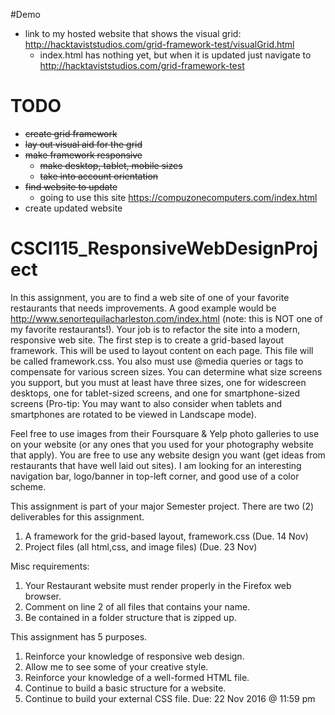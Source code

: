 #Demo
* link to my hosted website that shows the visual grid: http://hacktaviststudios.com/grid-framework-test/visualGrid.html
  * index.html has nothing yet, but when it is updated just navigate to http://hacktaviststudios.com/grid-framework-test

# TODO

* ~~create grid framework~~
* ~~lay out visual aid for the grid~~
* ~~make framework responsive~~
  * ~~make desktop, tablet, mobile sizes~~
  * ~~take into account orientation~~
* ~~find website to update~~
  * going to use this site https://compuzonecomputers.com/index.html
* create updated website


# CSCI115_ResponsiveWebDesignProject


In this assignment, you are to find a web site of one of your favorite restaurants that needs improvements. A good example would be http://www.senortequilacharleston.com/index.html (note: this is NOT one of my favorite restaurants!). Your job is to refactor the site into a modern, responsive web site.  The first step is to create a grid-based layout framework. This will be used to layout content on each page. This file will be called framework.css. You also must use @media queries or <link> tags to compensate for various  screen sizes. You can determine what size screens you support, but you must at least have three sizes, one for widescreen desktops, one for tablet-sized screens, and one for smartphone-sized screens (Pro-tip: You may want to also consider when tablets and smartphones are rotated to be viewed in Landscape mode).


Feel free to use images from their Foursquare & Yelp photo galleries to use on your website (or any ones that you used for your photography website that apply). You are free to use any website design you want (get ideas from restaurants that have well laid out sites). I am looking for an interesting navigation bar, logo/banner in top-left corner, and good use of a color scheme. 


This assignment is part of  your major Semester project. There are two (2) deliverables for this assignment.     
  1. A framework  for the grid-based layout, framework.css (Due. 14 Nov)
  2. Project files (all html,css, and image  files) (Due. 23 Nov)


Misc requirements:
  1. Your Restaurant website must render properly in the Firefox web browser.
  2. Comment on line 2 of all files that contains your name.
  3. Be contained in a folder structure that is zipped up.


This assignment has 5 purposes.
  1. Reinforce your knowledge of responsive web design.
  2. Allow me to see some of your creative style.
  3. Reinforce your knowledge of a well-formed HTML file.
  4. Continue to build a basic structure for a website.
  5. Continue to build your external CSS file.
Due: 22 Nov 2016 @ 11:59 pm
